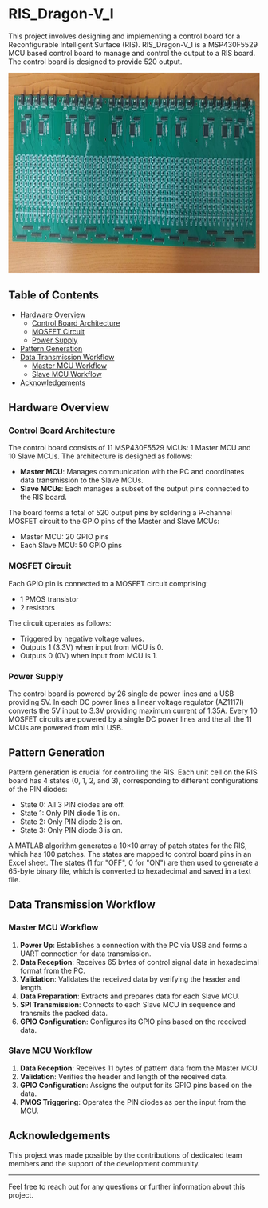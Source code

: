 
# RIS_Dragon-V_I
This project involves designing and implementing a control board for a Reconfigurable Intelligent Surface (RIS). RIS_Dragon-V_I is a MSP430F5529 MCU based control board to  manage and control the output to a RIS board. The control board is designed to provide 520 output.

<img src="/Printed Final Product/Printed_Control board.jpg" width="1500" height="400">

## Table of Contents

- [Hardware Overview](#hardware-overview)
  - [Control Board Architecture](#control-board-architecture)
  - [MOSFET Circuit](#mosfet-circuit)
  - [Power Supply](#power-supply)
- [Pattern Generation](#pattern-generation)
- [Data Transmission Workflow](#data-transmission-workflow)
  - [Master MCU Workflow](#master-mcu-workflow)
  - [Slave MCU Workflow](#slave-mcu-workflow)
- [Acknowledgements](#acknowledgements)

## Hardware Overview

### Control Board Architecture

The control board consists of 11 MSP430F5529 MCUs: 1 Master MCU and 10 Slave MCUs. The architecture is designed as follows:
- **Master MCU**: Manages communication with the PC and coordinates data transmission to the Slave MCUs.
- **Slave MCUs**: Each manages a subset of the output pins connected to the RIS board.

The board forms a total of 520 output pins by soldering a P-channel MOSFET circuit to the GPIO pins of the Master and Slave MCUs:
- Master MCU: 20 GPIO pins
- Each Slave MCU: 50 GPIO pins

### MOSFET Circuit

Each GPIO pin is connected to a MOSFET circuit comprising:
- 1 PMOS transistor
- 2 resistors

The circuit operates as follows:
- Triggered by negative voltage values.
- Outputs 1 (3.3V) when input from MCU is 0.
- Outputs 0 (0V) when input from MCU is 1.

### Power Supply

The control board is powered by 26 single dc power lines and a USB providing 5V. In each DC power lines a linear voltage regulator (AZ1117I) converts the 5V input to 3.3V providing maximum current of 1.35A. Every 10 MOSFET circuits are powered by a single DC power lines and the all the 11 MCUs are powered from mini USB.

## Pattern Generation

Pattern generation is crucial for controlling the RIS. Each unit cell on the RIS board has 4 states (0, 1, 2, and 3), corresponding to different configurations of the PIN diodes:
- State 0: All 3 PIN diodes are off.
- State 1: Only PIN diode 1 is on.
- State 2: Only PIN diode 2 is on.
- State 3: Only PIN diode 3 is on.

A MATLAB algorithm generates a 10×10 array of patch states for the RIS, which has 100 patches. The states are mapped to control board pins in an Excel sheet. The states (1 for "OFF", 0 for "ON") are then used to generate a 65-byte binary file, which is converted to hexadecimal and saved in a text file.

## Data Transmission Workflow

### Master MCU Workflow

1. **Power Up**: Establishes a connection with the PC via USB and forms a UART connection for data transmission.
2. **Data Reception**: Receives 65 bytes of control signal data in hexadecimal format from the PC.
3. **Validation**: Validates the received data by verifying the header and length.
4. **Data Preparation**: Extracts and prepares data for each Slave MCU.
5. **SPI Transmission**: Connects to each Slave MCU in sequence and transmits the packed data.
6. **GPIO Configuration**: Configures its GPIO pins based on the received data.

### Slave MCU Workflow

1. **Data Reception**: Receives 11 bytes of pattern data from the Master MCU.
2. **Validation**: Verifies the header and length of the received data.
3. **GPIO Configuration**: Assigns the output for its GPIO pins based on the data.
4. **PMOS Triggering**: Operates the PIN diodes as per the input from the MCU.

## Acknowledgements

This project was made possible by the contributions of dedicated team members and the support of the development community.

---

Feel free to reach out for any questions or further information about this project.
